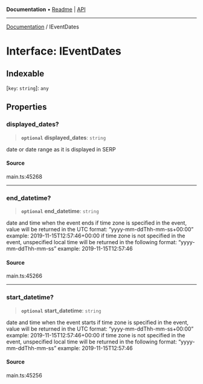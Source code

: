 **Documentation** • [Readme](../README.md) \| [API](../globals.md)

***

[Documentation](../README.md) / IEventDates

# Interface: IEventDates

## Indexable

 \[`key`: `string`\]: `any`

## Properties

### displayed\_dates?

> **`optional`** **displayed\_dates**: `string`

date or date range as it is displayed in SERP

#### Source

main.ts:45268

***

### end\_datetime?

> **`optional`** **end\_datetime**: `string`

date and time when the event ends
if time zone is specified in the event, value will be returned in the UTC format:
“yyyy-mm-ddThh-mm-ss+00:00”
example:
2019-11-15T12:57:46+00:00
if time zone is not specified in the event, unspecified local time will be returned in the following format:
“yyyy-mm-ddThh-mm-ss”
example:
2019-11-15T12:57:46

#### Source

main.ts:45266

***

### start\_datetime?

> **`optional`** **start\_datetime**: `string`

date and time when the event starts
if time zone is specified in the event, value will be returned in the UTC format:
“yyyy-mm-ddThh-mm-ss+00:00”
example:
2019-11-15T12:57:46+00:00
if time zone is not specified in the event, unspecified local time will be returned in the following format:
“yyyy-mm-ddThh-mm-ss”
example:
2019-11-15T12:57:46

#### Source

main.ts:45256
